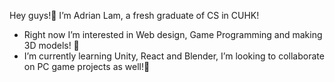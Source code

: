 Hey guys!👋  I’m Adrian Lam, a fresh graduate of CS in CUHK!
- Right now I’m interested in Web design, Game Programming and making 3D models! 👀
- I’m currently learning Unity, React and Blender, I’m looking to collaborate on PC game projects as well!🌱

<!---
LamPuyYin/LamPuyYin is a ✨ special ✨ repository because its `README.md` (this file) appears on your GitHub profile.
You can click the Preview link to take a look at your changes.
--->
